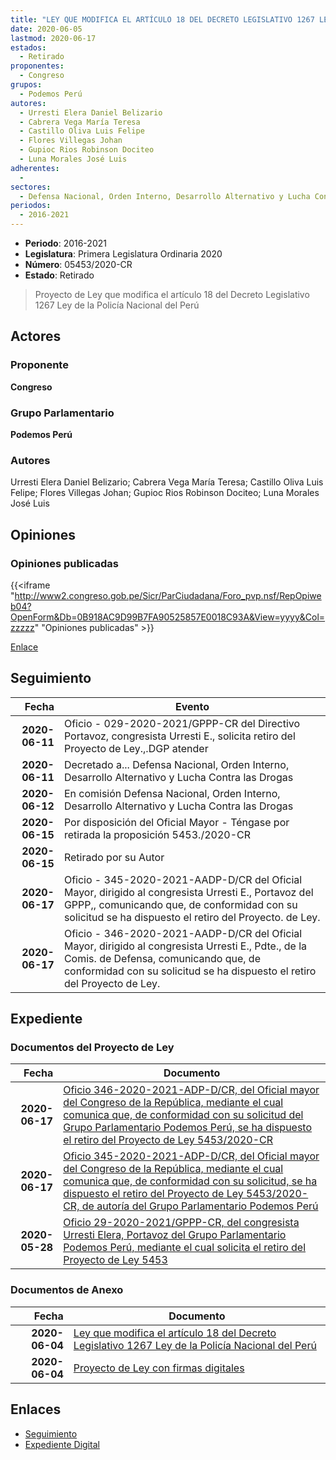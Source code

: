 ```yaml
---
title: "LEY QUE MODIFICA EL ARTÍCULO 18 DEL DECRETO LEGISLATIVO 1267 LEY DE LA POLICÍA NACIONAL DEL PERÚ"
date: 2020-06-05
lastmod: 2020-06-17
estados: 
  - Retirado
proponentes: 
  - Congreso
grupos: 
  - Podemos Perú
autores: 
  - Urresti Elera Daniel Belizario
  - Cabrera Vega María Teresa
  - Castillo Oliva Luis Felipe
  - Flores Villegas Johan
  - Gupioc Rios Robinson Dociteo
  - Luna Morales José Luis
adherentes: 
  - 
sectores: 
  - Defensa Nacional, Orden Interno, Desarrollo Alternativo y Lucha Contra las Drogas
periodos: 
  - 2016-2021
---
```


- **Periodo**: 2016-2021
- **Legislatura**: Primera Legislatura Ordinaria 2020
- **Número**: 05453/2020-CR
- **Estado**: Retirado

> Proyecto de Ley que modifica el artículo 18 del Decreto Legislativo 1267 Ley de la Policía Nacional del Perú


## Actores

### Proponente

**Congreso**

### Grupo Parlamentario

**Podemos Perú**

### Autores

Urresti Elera Daniel Belizario; Cabrera Vega María Teresa; Castillo Oliva Luis Felipe; Flores Villegas Johan; Gupioc Rios Robinson Dociteo; Luna Morales José Luis


## Opiniones

### Opiniones publicadas

{{<iframe "http://www2.congreso.gob.pe/Sicr/ParCiudadana/Foro_pvp.nsf/RepOpiweb04?OpenForm&Db=0B918AC9D99B7FA90525857E0018C93A&View=yyyy&Col=zzzzz" "Opiniones publicadas" >}}

[Enlace](http://www2.congreso.gob.pe/Sicr/ParCiudadana/Foro_pvp.nsf/RepOpiweb04?OpenForm&Db=0B918AC9D99B7FA90525857E0018C93A&View=yyyy&Col=zzzzz)

## Seguimiento

| Fecha | Evento |
|------:|--------|
| **2020-06-11** | Oficio - 029-2020-2021/GPPP-CR del Directivo Portavoz, congresista Urresti E., solicita retiro del Proyecto de Ley.,.DGP atender|
| **2020-06-11** | Decretado a... Defensa Nacional, Orden Interno, Desarrollo Alternativo y Lucha Contra las Drogas|
| **2020-06-12** | En comisión Defensa Nacional, Orden Interno, Desarrollo Alternativo y Lucha Contra las Drogas|
| **2020-06-15** | Por disposición del Oficial Mayor - Téngase por retirada la proposición 5453./2020-CR|
| **2020-06-15** | Retirado por su Autor|
| **2020-06-17** | Oficio - 345-2020-2021-AADP-D/CR del Oficial Mayor, dirigido al congresista Urresti E., Portavoz del GPPP,, comunicando que, de conformidad con su solicitud se ha dispuesto el retiro del Proyecto. de Ley.|
| **2020-06-17** | Oficio - 346-2020-2021-AADP-D/CR del Oficial Mayor, dirigido al congresista Urresti E., Pdte., de la Comis. de Defensa, comunicando que, de conformidad con su solicitud se ha dispuesto el retiro del Proyecto de Ley.|


## Expediente


### Documentos del Proyecto de Ley

| Fecha | Documento |
|------:|--------|
| **2020-06-17** | [Oficio 346-2020-2021-ADP-D/CR, del Oficial mayor del Congreso de la República, mediante el cual comunica que, de conformidad con su solicitud del Grupo Parlamentario Podemos Perú, se ha dispuesto el retiro del Proyecto de Ley 5453/2020-CR](http://www.leyes.congreso.gob.pe/Documentos/2016_2021/Oficios/Oficialia_Mayor/OFICIO-346-2020-2021-ADP-D-CR.pdf) |
| **2020-06-17** | [Oficio 345-2020-2021-ADP-D/CR, del Oficial mayor del Congreso de la República, mediante el cual comunica que, de conformidad con su solicitud, se ha dispuesto el retiro del Proyecto de Ley 5453/2020-CR, de autoría del Grupo Parlamentario Podemos Perú](http://www.leyes.congreso.gob.pe/Documentos/2016_2021/Oficios/Oficialia_Mayor/OFICIO-345-2020-2021-ADP-D-CR.pdf) |
| **2020-05-28** | [Oficio 29-2020-2021/GPPP-CR, del congresista Urresti Elera, Portavoz del Grupo Parlamentario Podemos Perú, mediante el cual solicita el retiro del Proyecto de Ley 5453](http://www.leyes.congreso.gob.pe/Documentos/2016_2021/Oficios/Grupos_Parlamentarios/OFICIO-29-2020_2021-GPPP-CR.pdf) |

### Documentos de Anexo

| Fecha | Documento |
|------:|--------|
| **2020-06-04** | [Ley que modifica el artículo 18 del Decreto Legislativo 1267 Ley de la Policía Nacional del Perú](http://www.leyes.congreso.gob.pe/Documentos/2016_2021/Proyectos_de_Ley_y_de_Resoluciones_Legislativas/PL05453-20200604.pdf) |
| **2020-06-04** | [Proyecto de Ley con firmas digitales](http://www.leyes.congreso.gob.pe/Documentos/2016_2021/Proyectos_de_Ley_y_de_Resoluciones_Legislativas/Proyectos_Firmas_digitales/PL05453.pdf) |

## Enlaces 

- [Seguimiento](http://www2.congreso.gob.pe/Sicr/TraDocEstProc/CLProLey2016.nsf/f7fff46988ca05b1052578e100829cc7/e4f9bf8151012c2f0525857e0020289e?OpenDocument)
- [Expediente Digital](http://www2.congreso.gob.pe/Sicr/TraDocEstProc/CLProLey2016.nsf/f7fff46988ca05b1052578e100829cc7/e4f9bf8151012c2f0525857e0020289e?OpenDocument&Click=05257FB7005EB655.eb71d0cf91d8294e05256cdf006b5706/$Body/0.1C6C)
